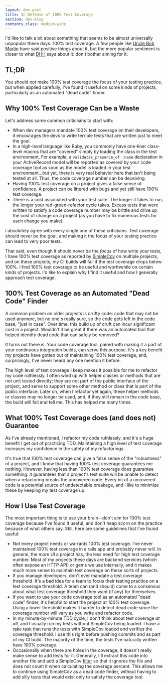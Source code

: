 ```yaml
---
layout: dev_post
title: In Defense of 100% Test Coverage
section: dev-blog
contents_class: medium-wide
---
```


I'd like to talk a bit about something that seems to be almost universally
unpopular these days: 100% test coverage.  A few people like
[Uncle Bob Martin](https://twitter.com/#!/unclebobmartin/statuses/190125475543261184)
have said positive things about it, but the more popular sentiment is
closer to what [DHH](http://37signals.com/svn/posts/3159-testing-like-the-tsa)
says about it: don't bother aiming for it.

## TL;DR

You should not make 100% test coverage the focus of your testing
practice, but when applied carefully, I've found it useful on
some kinds of projects, particularly as an automated "dead code" finder.

## Why 100% Test Coverage Can be a Waste

Let's address some common criticisms to start with:

* When dev managers mandate 100% test coverage on their developers,
  it encourages the devs to write terrible tests that are written
  just to meet the goal.
* In a high-level language like Ruby, you commonly have one-liner
  class-level macros that are "covered" simply by loading the
  class in the test environment. For example, a `validates_presence_of :name`
  declaration in your ActiveRecord model will be reported as covered by your
  code coverage tool as soon as the model is loaded in your test
  environment...but yet, there is very real behavior here that isn't
  being tested at all. Thus, the code coverage number can be deceiving.
* Having 100% test coverage on a project gives a false sense of
  confidence. A project can be littered with bugs and yet still
  have 100% test coverage.
* There is a cost associated with your test suite. The longer it takes
  to run, the longer your red-green-refactor cycle takes. Excess
  tests that were written to satisfy a code coverage number may be
  brittle and drive up the cost of change on a project (as you have to
  fix numerous tests for each change you make).

I absolutely agree with every single one of these criticisms.
Test coverage should never be the goal, and making it the focus
of your testing practice can lead to very poor tests.

That said, even though it should never be the _focus_ of how write
your tests, I have 100% test coverage as reported by
[SimpleCov](https://github.com/colszowka/simplecov)
on multiple projects, and on these projects, my CI builds will
fail if the test coverage drops below 100%. I find 100% test
coverage to be useful and worthwhile on certain kinds of projects.
I'd like to explain why I find it useful and how I generally
approach test coverage.

## 100% Test Coverage as an Automated "Dead Code" Finder

A common problem on older projects is crufty code: code that may not
be used anymore, but no one's really sure, so the code gets left
in the code base, "just in case". Over time, this build up of
cruft can incur significant cost in a project. Wouldn't it be
great if there was an automated tool that helped identify dead
code that can safely be removed?

It turns out there is. Your code coverage tool, paired with making
it a part of your continuous integration builds, can serve this purpose.
It's a key benefit my projects have gotten out of maintaining 100%
test coverage, and, surprisingly, I've never heard any one mention it
before.

The high level of test coverage I keep makes it possible for me to
refactor my code ruthlessly. I often wind up with helper classes
or methods that are not unit tested directly; they are not part of
the public interface of the project, and serve to support some other
method or class that is part of the public interface. Later on,
when I refactor yet again, these helper methods or classes may no
longer be used, and, if they still remain in the code base, the
build will fail and tell me. This has helped me many times.

## What 100% Test Coverage does (and does not) Guarantee

As I've already mentioned, I refactor my code ruthlessly, and it's a
huge benefit I get out of practicing TDD. Maintaining a high level of
test coverage increases my confidence in the safety of my refactorings.

It's true that 100% test coverage can give a false sense of the
"robustness" of a project, and I know that having 100% test coverage
guarantees me nothing. However, having less than 100% test coverage
does guarantee something: it guarantees that a project's test
suite will be unable to detect when a refactoring breaks the
uncovered code. Every bit of a uncovered code is a potential source
of undetectable breakage, and I like to minimize these by keeping
my test coverage up.

## How I Use Test Coverage

The most important thing is to use your brain--don't aim
for 100% test coverage because I've found it useful, and don't
heap scorn on the practice because of what others say. Still,
here are some guidelines that I've found useful:

* Not every project needs or warrants 100% test coverage. I've never
  maintained 100% test coverage in a rails app and probably never will.
  In general, the more UI a project has, the less need for high test
  coverage number. Most of my projects these days are backend
  services (which often expose an HTTP API) or gems we use internally,
  and it makes much more sense to maintain test coverage on
  these sorts of projects.
* If you manage developers, don't ever mandate a test coverage
  threshold. It's a bad idea for a team to focus their testing practice
  on a test coverage threshold. A team can (and should) come to a
  consensus about what test coverage threshold they want (if any)
  for themselves.
* If you want to use your code coverage tool as an automated "dead
  code" finder, it's helpful to start the project at 100% test coverage.
  Using a lower threshold makes it harder to detect dead code since
  the coverage number will vary as you write and refactor code.
* In my minute-by-minute TDD cycle, I don't think about test
  coverage _at all_, and I usually run my tests without SimpleCov
  being loaded. I have a rake task that runs the tests with SimpleCov
  loaded and verifies the coverage threshold. I use this right before
  pushing commits and as part of my CI build. The majority of the time,
  the tests I've naturally written have 100% coverage.
* Occasionally when there are holes in the coverage, it doesn't really
  make sense to add tests for it. Generally, I'll extract this code into
  another file and add a SimpleCov
  [filter](http://rubydoc.info/gems/simplecov/0.6.3/frames) so that it
  ignores the file and does not count it when calculating the coverage
  percent. This allows me to continue using SimpleCov as a dead code
  finder, without having to add silly tests that would exist only to
  satisfy the coverage tool.

